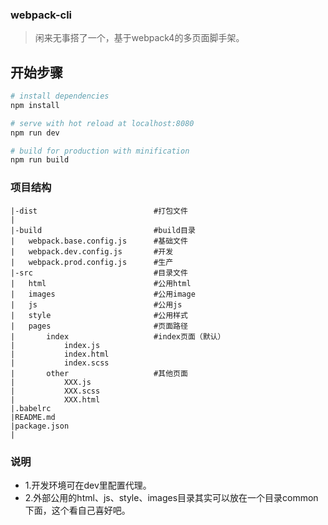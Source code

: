 ### webpack-cli
> 闲来无事搭了一个，基于webpack4的多页面脚手架。

## 开始步骤

``` bash
# install dependencies
npm install

# serve with hot reload at localhost:8080
npm run dev

# build for production with minification
npm run build
```

### 项目结构

```
|-dist                          #打包文件
|
|-build                         #build目录
|   webpack.base.config.js      #基础文件
|   webpack.dev.config.js       #开发
|   webpack.prod.config.js      #生产
|-src                           #目录文件					
|   html                        #公用html
|   images                      #公用image
|   js                          #公用js
|   style                       #公用样式
|   pages                       #页面路径
|       index                   #index页面（默认）
|           index.js            
|           index.html             
|           index.scss          
|       other                   #其他页面
|           XXX.js
|           XXX.scss
|           XXX.html
|.babelrc
|README.md
|package.json
|
```

### 说明
- 1.开发环境可在dev里配置代理。
- 2.外部公用的html、js、style、images目录其实可以放在一个目录common下面，这个看自己喜好吧。